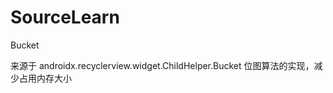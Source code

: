 # SourceLearn


Bucket 

  来源于 androidx.recyclerview.widget.ChildHelper.Bucket 
  位图算法的实现，减少占用内存大小
  
